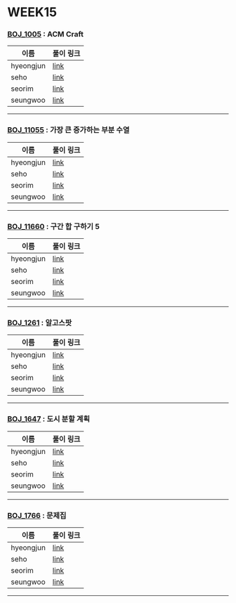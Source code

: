 # WEEK15

### [BOJ_1005](https://boj.kr/1005) : ACM Craft

|이름|풀이 링크|
|--|--|
|hyeongjun| [link](BOJ_1005/hyeongjun.cpp)
|seho| [link](BOJ_1005/seho.py)
|seorim| [link](BOJ_1005/seorim.py)
|seungwoo| [link](BOJ_1005/seungwoo.py)
---


### [BOJ_11055](https://boj.kr/11055) : 가장 큰 증가하는 부분 수열

|이름|풀이 링크|
|--|--|
|hyeongjun| [link](BOJ_11055/hyeongjun.cpp)
|seho| [link](BOJ_11055/seho.py)
|seorim| [link](BOJ_11055/seorim.py)
|seungwoo| [link](BOJ_11055/seungwoo.py)
---


### [BOJ_11660](https://boj.kr/11660) : 구간 합 구하기 5

|이름|풀이 링크|
|--|--|
|hyeongjun| [link](BOJ_11660/hyeongjun.cpp)
|seho| [link](BOJ_11660/seho.py)
|seorim| [link](BOJ_11660/seorim.py)
|seungwoo| [link](BOJ_11660/seungwoo.py)
---


### [BOJ_1261](https://boj.kr/1261) : 알고스팟

|이름|풀이 링크|
|--|--|
|hyeongjun| [link](BOJ_1261/hyeongjun.cpp)
|seho| [link](BOJ_1261/seho.py)
|seorim| [link](BOJ_1261/seorim.py)
|seungwoo| [link](BOJ_1261/seungwoo.py)
---


### [BOJ_1647](https://boj.kr/1647) : 도시 분할 계획

|이름|풀이 링크|
|--|--|
|hyeongjun| [link](BOJ_1647/hyeongjun.cpp)
|seho| [link](BOJ_1647/seho.py)
|seorim| [link](BOJ_1647/seorim.py)
|seungwoo| [link](BOJ_1647/seungwoo.py)
---


### [BOJ_1766](https://boj.kr/1766) : 문제집

|이름|풀이 링크|
|--|--|
|hyeongjun| [link](BOJ_1766/hyeongjun.cpp)
|seho| [link](BOJ_1766/seho.py)
|seorim| [link](BOJ_1766/seorim.py)
|seungwoo| [link](BOJ_1766/seungwoo.py)
---
